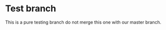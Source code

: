 Test branch
===========
This is a pure testing branch do not merge this one with our master branch.
